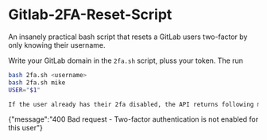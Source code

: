# Gitlab-2FA-Reset-Script
An insanely practical bash script that resets a GitLab users two-factor by only knowing their username.

Write your GitLab domain in the `2fa.sh` script, pluss your token. The run
````bash
bash 2fa.sh <username>
bash 2fa.sh mike
USER="$1"

If the user already has their 2fa disabled, the API returns following message:
````
{"message":"400 Bad request - Two-factor authentication is not enabled for this user"}
````
